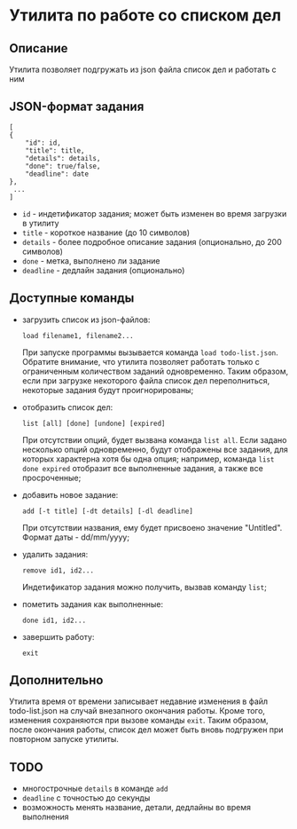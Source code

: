 # Утилита по работе со списком дел

## Описание

Утилита позволяет подгружать из json файла список дел и работать с ним

## JSON-формат задания

```
[
{
    "id": id,
    "title": title,
    "details": details,
    "done": true/false,
    "deadline": date
},
 ...
]
```

  * `id` - индетификатор задания; может быть изменен во время загрузки в утилиту
  * `title` - короткое название (до 10 символов)
  * `details` - более подробное описание задания (опционально, до 200 символов)
  * `done` - метка, выполнено ли задание
  * `deadline` - дедлайн задания (опционально)
  
  
## Доступные команды

* загрузить список из json-файлов:
   ```$xslt
   load filename1, filename2...
   ```
   При запуске программы вызывается команда `load todo-list.json`.
   Обратите внимание, что утилита позволяет работать только с ограниченным количеством заданий одновременно.
   Таким образом, если при загрузке некоторого файла список дел переполниться, некоторые задания будут проигнорированы;

* отобразить список дел:
    ```$xslt
    list [all] [done] [undone] [expired]
    ```
    При отсутствии опций, будет вызвана команда `list all`. 
    Если задано несколько опций одновременно, будут отображены все задания, для которых характерна хотя бы одна опция;
    например, команда `list done expired` отобразит все выполненные задания, а также все просроченные;

* добавить новое задание:
    ```$xslt
    add [-t title] [-dt details] [-dl deadline]
    ```
    При отсутствии названия, ему будет присвоено значение "Untitled". Формат даты - dd/mm/yyyy;

* удалить задания:
    ```$xslt
    remove id1, id2...
    ```
    Индетификатор задания можно получить, вызвав команду `list`;

* пометить задания как выполненные:
    ```$xslt
    done id1, id2...
    ```

* завершить работу:
    ```$xslt
    exit
    ```

## Дополнительно

Утилита время от времени записывает недавние изменения в файл todo-list.json на случай внезапного окончания работы.
Кроме того, изменения сохраняются при вызове команды `exit`. Таким образом, после окончания работы, список дел может быть вновь подгружен при повторном запуске утилиты.

## TODO

* многострочные `details` в команде `add`
* `deadline` с точностью до секунды
* возможность менять название, детали, дедлайны во время выполнения